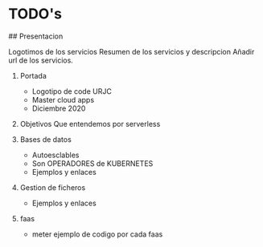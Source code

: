 # TODO's



## Presentacion

Logotimos de los servicios 
Resumen de los servicios y descripcion 
Añadir url de los servicios. 

1. Portada
    - Logotipo de code URJC 
    - Master cloud apps 
    - Diciembre 2020

1. Objetivos
    Que entendemos por serverless

1. Bases de datos
    - Autoesclables
    - Son OPERADORES de KUBERNETES
    - Ejemplos y enlaces
    

1. Gestion de ficheros 
    - Ejemplos y enlaces

1. faas
    - meter ejemplo de codigo por cada faas 
